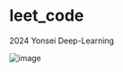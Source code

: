 # leet_code
2024 Yonsei Deep-Learning 

![image](https://github.com/bjpark-forest/leet_code/assets/127649853/a4d414f8-acb7-45d9-a38a-ffe9ac8fed7b)










